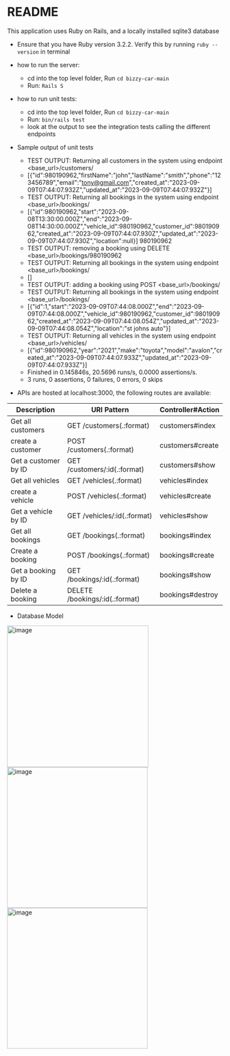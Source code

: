 # README

This application uses Ruby on Rails, and a locally installed sqlite3 database 

* Ensure that you have Ruby version 3.2.2. Verify this by running ```ruby --version``` in terminal

* how to run the server:
  * cd into the top level folder, Run ```cd bizzy-car-main```
  * Run: ```Rails S```
 
* how to run unit tests:
  * cd into the top level folder, Run ```cd bizzy-car-main```
  * Run: ```bin/rails test```
  * look at the output to see the integration tests calling the different endpoints
 
* Sample output of unit tests
  * TEST OUTPUT: Returning all customers in the system using endpoint <base_url>/customers/
  * [{"id":980190962,"firstName":"john","lastName":"smith","phone":"123456789","email":"tony@gmail.com","created_at":"2023-09-09T07:44:07.932Z","updated_at":"2023-09-09T07:44:07.932Z"}]
  * TEST OUTPUT: Returning all bookings in the system using endpoint <base_url>/bookings/
  * [{"id":980190962,"start":"2023-09-08T13:30:00.000Z","end":"2023-09-08T14:30:00.000Z","vehicle_id":980190962,"customer_id":980190962,"created_at":"2023-09-09T07:44:07.930Z","updated_at":"2023-09-09T07:44:07.930Z","location":null}]
980190962
  * TEST OUTPUT: removing a booking using DELETE <base_url>/bookings/980190962
  * TEST OUTPUT: Returning all bookings in the system using endpoint <base_url>/bookings/
  * []
  * TEST OUTPUT: adding a booking using POST <base_url>/bookings/
  * TEST OUTPUT: Returning all bookings in the system using endpoint <base_url>/bookings/
  * [{"id":1,"start":"2023-09-09T07:44:08.000Z","end":"2023-09-09T07:44:08.000Z","vehicle_id":980190962,"customer_id":980190962,"created_at":"2023-09-09T07:44:08.054Z","updated_at":"2023-09-09T07:44:08.054Z","location":"st johns auto"}]
   * TEST OUTPUT: Returning all vehicles in the system using endpoint <base_url>/vehicles/
   * [{"id":980190962,"year":"2021","make":"toyota","model":"avalon","created_at":"2023-09-09T07:44:07.933Z","updated_at":"2023-09-09T07:44:07.933Z"}]
   * Finished in 0.145846s, 20.5696 runs/s, 0.0000 assertions/s.
   * 3 runs, 0 assertions, 0 failures, 0 errors, 0 skips 

* APIs are hosted at localhost:3000, the following routes are available:

| Description       | URI Pattern | Controller#Action | 
| ----------- | ----------- | ----------- |
| Get all customers      | GET    /customers(.:format)       | customers#index |
| create a customer    | POST   /customers(.:format)         | customers#create |
| Get a customer by ID     | GET    /customers/:id(.:format)        | customers#show|
| Get all vehicles      | GET    /vehicles(.:format)        | vehicles#index |
| create a vehicle      | POST   /vehicles(.:format)          | vehicles#create|
| Get a vehicle by ID     | GET    /vehicles/:id(.:format)        | vehicles#show|
| Get all bookings     | GET    /bookings(.:format)           | bookings#index|
| Create a booking      |  POST   /bookings(.:format)         | bookings#create |
| Get a booking by ID     | GET    /bookings/:id(.:format)          | bookings#show|
| Delete a booking     | DELETE /bookings/:id(.:format)        | bookings#destroy|

* Database Model
<img width="330" alt="image" src="https://github.com/kaizenkaizen/bizzy-car/assets/4138178/96e7cc0e-ab45-4579-9e52-bf2d8e984520">
<img width="328" alt="image" src="https://github.com/kaizenkaizen/bizzy-car/assets/4138178/3a8d3d6f-2ac8-43a5-a664-c8570d8b1681">
<img width="328" alt="image" src="https://github.com/kaizenkaizen/bizzy-car/assets/4138178/2851b50e-f51c-4cb9-8415-670328f299aa">


